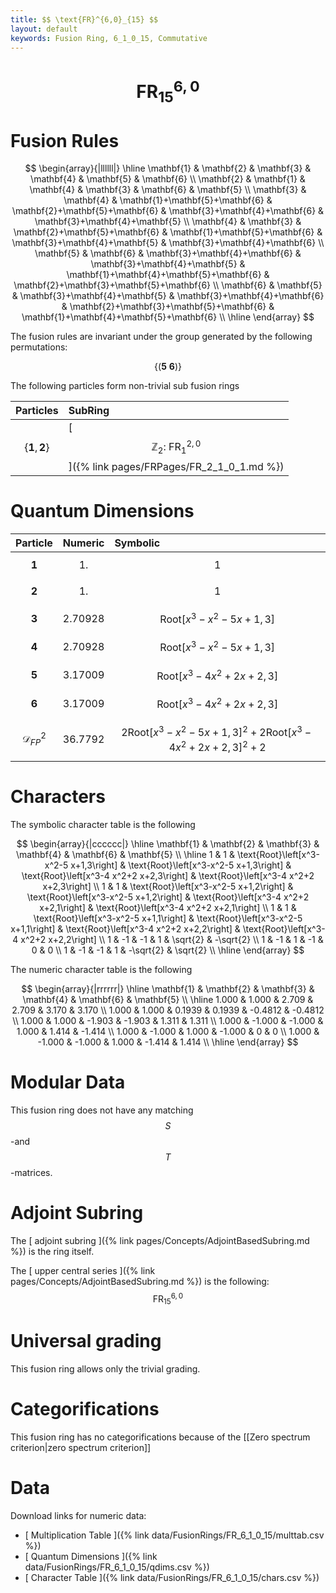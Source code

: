 ```yaml
---
title: $$ \text{FR}^{6,0}_{15} $$
layout: default
keywords: Fusion Ring, 6_1_0_15, Commutative
---
```

# $$ \text{FR}^{6,0}_{15} $$


# Fusion Rules

$$
\begin{array}{|llllll|}
\hline
 \mathbf{1} & \mathbf{2} & \mathbf{3} & \mathbf{4} & \mathbf{5} & \mathbf{6} \\
 \mathbf{2} & \mathbf{1} & \mathbf{4} & \mathbf{3} & \mathbf{6} & \mathbf{5} \\
 \mathbf{3} & \mathbf{4} & \mathbf{1}+\mathbf{5}+\mathbf{6} & \mathbf{2}+\mathbf{5}+\mathbf{6} & \mathbf{3}+\mathbf{4}+\mathbf{6} & \mathbf{3}+\mathbf{4}+\mathbf{5} \\
 \mathbf{4} & \mathbf{3} & \mathbf{2}+\mathbf{5}+\mathbf{6} & \mathbf{1}+\mathbf{5}+\mathbf{6} & \mathbf{3}+\mathbf{4}+\mathbf{5} & \mathbf{3}+\mathbf{4}+\mathbf{6} \\
 \mathbf{5} & \mathbf{6} & \mathbf{3}+\mathbf{4}+\mathbf{6} & \mathbf{3}+\mathbf{4}+\mathbf{5} & \mathbf{1}+\mathbf{4}+\mathbf{5}+\mathbf{6} & \mathbf{2}+\mathbf{3}+\mathbf{5}+\mathbf{6} \\
 \mathbf{6} & \mathbf{5} & \mathbf{3}+\mathbf{4}+\mathbf{5} & \mathbf{3}+\mathbf{4}+\mathbf{6} & \mathbf{2}+\mathbf{3}+\mathbf{5}+\mathbf{6} & \mathbf{1}+\mathbf{4}+\mathbf{5}+\mathbf{6} \\
\hline
\end{array}
$$


The fusion rules are invariant under the group generated by the following permutations:

$$ \{(\mathbf{5} \  \mathbf{6})\} $$


The following particles form non-trivial sub fusion rings

| Particles | SubRing |
| :------ | :------ |
| $$ \{\mathbf{1},\mathbf{2}\} $$ | [ $$ \mathbb{Z}_2:\ \text{FR}^{2,0}_{1} $$ ]({% link pages/FRPages/FR_2_1_0_1.md %}) |

# Quantum Dimensions

| Particle | Numeric | Symbolic |
| :------ | :------ | :------ |
| $$ \mathbf{1} $$ | $$ 1. $$ | $$ 1 $$ |
| $$ \mathbf{2} $$ | $$ 1. $$ | $$ 1 $$ |
| $$ \mathbf{3} $$ | $$ 2.70928 $$ | $$ \text{Root}\left[x^3-x^2-5 x+1,3\right] $$ |
| $$ \mathbf{4} $$ | $$ 2.70928 $$ | $$ \text{Root}\left[x^3-x^2-5 x+1,3\right] $$ |
| $$ \mathbf{5} $$ | $$ 3.17009 $$ | $$ \text{Root}\left[x^3-4 x^2+2 x+2,3\right] $$ |
| $$ \mathbf{6} $$ | $$ 3.17009 $$ | $$ \text{Root}\left[x^3-4 x^2+2 x+2,3\right] $$ |
| $$ \mathcal{D}_{FP}^2 $$ | $$ 36.7792 $$ | $$ 2 \text{Root}\left[x^3-x^2-5 x+1,3\right]^2+2 \text{Root}\left[x^3-4 x^2+2 x+2,3\right]^2+2 $$ |

# Characters

The symbolic character table is the following

$$
\begin{array}{|cccccc|}
\hline
 \mathbf{1} & \mathbf{2} & \mathbf{3} & \mathbf{4} & \mathbf{6} & \mathbf{5} \\
\hline
 1 & 1 & \text{Root}\left[x^3-x^2-5 x+1,3\right] & \text{Root}\left[x^3-x^2-5 x+1,3\right] & \text{Root}\left[x^3-4 x^2+2 x+2,3\right] & \text{Root}\left[x^3-4 x^2+2 x+2,3\right] \\
 1 & 1 & \text{Root}\left[x^3-x^2-5 x+1,2\right] & \text{Root}\left[x^3-x^2-5 x+1,2\right] & \text{Root}\left[x^3-4 x^2+2 x+2,1\right] & \text{Root}\left[x^3-4 x^2+2 x+2,1\right] \\
 1 & 1 & \text{Root}\left[x^3-x^2-5 x+1,1\right] & \text{Root}\left[x^3-x^2-5 x+1,1\right] & \text{Root}\left[x^3-4 x^2+2 x+2,2\right] & \text{Root}\left[x^3-4 x^2+2 x+2,2\right] \\
 1 & -1 & -1 & 1 & \sqrt{2} & -\sqrt{2} \\
 1 & -1 & 1 & -1 & 0 & 0 \\
 1 & -1 & -1 & 1 & -\sqrt{2} & \sqrt{2} \\
\hline
\end{array}
$$

The numeric character table is the following

$$
\begin{array}{|rrrrrr|}
\hline
 \mathbf{1} & \mathbf{2} & \mathbf{3} & \mathbf{4} & \mathbf{6} & \mathbf{5} \\
\hline
 1.000 & 1.000 & 2.709 & 2.709 & 3.170 & 3.170 \\
 1.000 & 1.000 & 0.1939 & 0.1939 & -0.4812 & -0.4812 \\
 1.000 & 1.000 & -1.903 & -1.903 & 1.311 & 1.311 \\
 1.000 & -1.000 & -1.000 & 1.000 & 1.414 & -1.414 \\
 1.000 & -1.000 & 1.000 & -1.000 & 0 & 0 \\
 1.000 & -1.000 & -1.000 & 1.000 & -1.414 & 1.414 \\
\hline
\end{array}
$$

# Modular Data

This fusion ring does not have any matching $$ S $$-and $$ T $$-matrices.

# Adjoint Subring

The [ adjoint subring ]({% link pages/Concepts/AdjointBasedSubring.md %}) is the ring itself.

The [ upper central series ]({% link pages/Concepts/AdjointBasedSubring.md %}) is the following:
$$ \text{FR}^{6,0}_{15} $$

# Universal grading

This fusion ring allows only the trivial grading.

# Categorifications

This fusion ring has no categorifications because of the [[Zero spectrum criterion|zero spectrum criterion]]

# Data

Download links for numeric data:

* [ Multiplication Table ]({% link data/FusionRings/FR_6_1_0_15/multtab.csv %})
* [ Quantum Dimensions ]({% link data/FusionRings/FR_6_1_0_15/qdims.csv %})
* [ Character Table ]({% link data/FusionRings/FR_6_1_0_15/chars.csv %})
